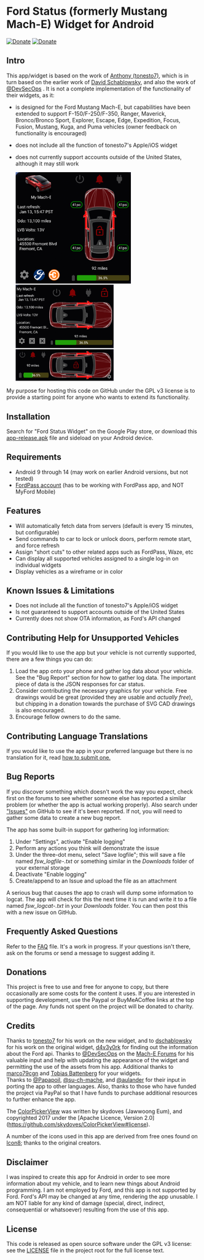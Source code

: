 # Ford Status (formerly Mustang Mach-E) Widget for Android

[![Donate](https://img.shields.io/badge/donate-paypal-green.svg?style=for-the-badge)](https://www.paypal.com/donate/?hosted_button_id=HULVHBSWXDU9S) 
[![Donate](https://img.shields.io/badge/buy%20me%20a%20coffee-donate-yellow.svg)](https://www.buymeacoffee.com/khpylonca)

## Intro

This app/widget is based on the work of [Anthony (tonesto7)](https://github.com/tonesto7), which is in turn based on the earlier work of 
[David Schablowsky](https://github.com/dschablowsky/FordPassWidget), and also the work of [@DevSecOps](https://www.macheforum.com/site/threads/guide-android-mme-widget-more-complex.13588/)
. It is not a complete implementation of the functionality of their widgets, as it:
- is designed for the Ford Mustang Mach-E, but capabilities have been extended to support 
  F-150/F-250/F-350, Ranger, Maverick, Bronco/Bronco Sport, Explorer, Escape, Edge, Expedition,
  Focus, Fusion, Mustang, Kuga, and Puma vehicles (owner feedback on functionality is encouraged)
- does not include all the function of tonesto7's Apple/iOS widget
- does not currently support accounts outside of the United States, although it may still work

  <img src="app/src/main/assets/appwidget_sample.png" alt="Large widget example" width="300" />
  <img src="app/src/main/assets/widget_2x4_preview.png" alt="Medium widget example" width="255" />
  <img src="app/src/main/assets/widget_1x5_preview.png" alt="Small widget example" width="255" />

My purpose for hosting this code on GitHub under the GPL v3 license is to provide a starting point for anyone who wants to extend its functionality.

## Installation

Search for "Ford Status Widget" on the Google Play store, or download 
this [app-release.apk](https://github.com/khpylon/MachEWidget/blob/master/app/github/release/app-release.apk?raw=true) file and sideload on your Android device.

## Requirements

- Android 9 through 14 (may work on earlier Android versions, but not tested)
- [FordPass account](https://sso.ci.ford.com/authsvc/mtfim/sps/authsvc?PolicyId=urn:ibm:security:authentication:asf:basicldapuser&Target=https%3A%2F%2Fsso.ci.ford.com%2Foidc%2Fendpoint%2Fdefault%2Fauthorize%3FqsId%3D1f0281db-c684-454a-8d31-0c0f297cc9ed%26client_id%3D880cf418-6345-4e3b-81cd-7b623309b571&identity_source_id=75d08ad1-510f-468a-b69b-5ebc34f773e3#appID=CCCA9FB8-B941-46AD-A89F-F9D9D699DD68&propertySpecificContentKey=brand_ford&originURL=https%3A%2F%2Fwww.ford.com%2F&lang=en_us&fsURL=https%3A%2F%2Fapi.mps.ford.com) (has to be working with FordPass app, and NOT MyFord Mobile)

## Features

- Will automatically fetch data from servers (default is every 15 minutes, but configurable)
- Send commands to car to lock or unlock doors, perform remote start, and force refresh
- Assign "short cuts" to other related apps such as FordPass, Waze, etc
- Can display all supported vehicles assigned to a single log-in on individual widgets
- Display vehicles as a wireframe or in color

## Known Issues & Limitations

- Does not include all the function of tonesto7's Apple/iOS widget
- Is not guaranteed to support accounts outside of the United States
- Currently does not show OTA information, as Ford's API changed

## Contributing Help for Unsupported Vehicles

If you would like to use the app but your vehicle is not currently supported, there are a few things you can do:

1. Load the app onto your phone and gather log data about your vehicle.  See the "Bug Report" section for how to gather log data.  The important piece of data is the JSON responses for car status.
2. Consider contributing the necessary graphics for your vehicle.  Free drawings would be great (provided they are usable and *actually free*), but chipping in a donation towards the purchase of SVG CAD drawings is also encouraged.
3. Encourage fellow owners to do the same.

## Contributing Language Translations

If you would like to use the app in your preferred language but there is no translation for it, 
read [how to submit one.](https://github.com/khpylon/MachEWidget/blob/master/TRANSLATIONS.md])

## Bug Reports

If you discover something which doesn't work the way you expect, check first on the forums to see whether someone else has
reported a similar problem (or whether the app is actual working properly).  Also search under
["Issues"](https://github.com/khpylon/MachEWidget/issues) on GitHub to see if it's been reported.  If not, you will need to gather
some data to create a new bug report.  

The app has some built-in support for gathering log information:

1. Under "Settings", activate "Enable logging"
2. Perform any actions you think will demonstrate the issue
3. Under the three-dot menu, select "Save logfile"; this will save a file named *fsw_logfile-<datetime>.txt* or something similar in the *Downloads* folder of your
external storage
4. Deactivate "Enable logging"
5. Create/append to an Issue and upload the file as an attachment

A serious bug that causes the app to crash will dump some information to logcat.  The app will check for this the next time it is run
and write it to a file named *fsw_logcat-<datetime>.txt* in your *Downloads* folder.  You can then post this with a new issue on GitHub.

## Frequently Asked Questions

Refer to the [FAQ](https://github.com/khpylon/MachEWidget/blob/master/FAQ.md) file.  It's a work in progress.  If your questions isn't there, ask on the forums or 
send a message to suggest adding it.

## Donations

This project is free to use and free for anyone to copy, but there occasionally are some costs for the content it uses.  If you are interested in supporting
development, use the Paypal or BuyMeACoffee links at the top of the page.  Any funds not spent on the project will be donated to charity.

## Credits

Thanks to [tonesto7](https://github.com/tonesto7/fordpass-scriptable) for his work on the new widget, and to
[dschablowsky](https://github.com/dschablowsky/FordPassWidget) for his work on the original widget, 
[d4v3y0rk](https://github.com/d4v3y0rk) for finding out the information about the Ford api.
Thanks to [@DevSecOps](https://www.macheforum.com/site/members/devsecops.7076/) on the [Mach-E Forums](https://www.macheforum.com/site/) 
for his valuable input and help with updating the appearance of the widget and permitting the use of the assets from his app.
Additional thanks to [marco79cgn](https://github.com/marco79cgn) and [Tobias Battenberg](https://github.com/mountbatt) for your widgets.  
Thanks to [@Papapoil](https://www.macheforum.com/site/members/papapoil.10902/),
[@su-ch-mache](https://www.macheforum.com/site/members/su-ch-mache.13995/),
and [@aulander](https://www.macheforum.com/site/members/aulander.10944/) for their input in porting the app to other
languages.  Also, thanks to those
who have funded the project via PayPal so that I have funds to purchase additional resources to further enhance the app.

The [ColorPickerView](https://github.com/skydoves/ColorPickerView) was written by skydoves (Jawwoong Eum), and copyrighted 2017 under the [Apache Licence, Version 2.0]
(https://github.com/skydoves/ColorPickerView#license).

A number of the icons used in this app are derived from free ones found on [Icon8](https://icons8.com/); thanks to the original creators.

## Disclaimer

I was inspired to create this app for Android in order to see more information about my vehicle, and to learn new things about Android programming.
I am not employed by Ford, and this app is not supported by Ford. 
Ford's API may be changed at any time, rendering the app unusable. 
I am NOT liable for any kind of damage (special, direct, indirect, consequential or whatsoever) resulting from the use of this app. 

## License

This code is released as open source software under the GPL v3 license: see the [LICENSE](https://github.com/khpylon/MachEWidget/LICENSE.txt) file in the project root for the full license text.
